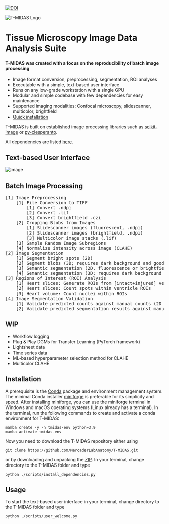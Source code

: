 [![DOI](https://zenodo.org/badge/743431268.svg)](https://zenodo.org/doi/10.5281/zenodo.10728503)

![T-MIDAS Logo](https://github.com/MercaderLabAnatomy/T-MIDAS/assets/99955854/aada2d33-f5f7-4395-bf36-c0466b304d0d) 
# Tissue Microscopy Image Data Analysis Suite


#### T-MIDAS was created with a focus on the reproducibility of batch image processing 
- Image format conversion, preprocessing, segmentation, ROI analyses
- Executable with a simple, text-based user interface
- Runs on any low-grade workstation with a single GPU
- Modular and simple codebase with few dependencies for easy maintenance
- Supported imaging modalities: Confocal microscopy, slidescanner, multicolor, brightfield
- [Quick installation](https://github.com/MercaderLabAnatomy/T-MIDAS?tab=readme-ov-file#installation)
    
T-MIDAS is built on established image processing libraries such as [scikit-image](https://github.com/scikit-image/scikit-image) or [py-clesperanto](https://github.com/clEsperanto/pyclesperanto_prototype). 

All dependencies are listed [here](https://github.com/MercaderLabAnatomy/T-MIDAS/blob/main/scripts/install_dependencies.py). 

## Text-based User Interface
![image](https://github.com/MercaderLabAnatomy/T-MIDAS/assets/99955854/ef71315b-726d-4a2f-9546-d326aba513dd)

## Batch Image Processing
<pre>
[1] Image Preprocessing
    [1] File Conversion to TIFF
        [1] Convert .ndpi
        [2] Convert .lif
        [3] Convert brightfield .czi
    [2] Cropping Blobs from Images
        [1] Slidescanner images (fluorescent, .ndpi)
        [2] Slidescanner images (brightfield, .ndpi)
        [3] Multicolor image stacks (.lif)
    [3] Sample Random Image Subregions
    [4] Normalize intensity across image (CLAHE)
[2] Image Segmentation
    [1] Segment bright spots (2D)
    [2] Segment blobs (3D; requires dark background and good SNR)
    [3] Semantic segmentation (2D, fluorescence or brightfield)
    [4] Semantic segmentation (3D; requires dark background and good SNR)
[3] Regions of Interest (ROI) Analysis
    [1] Heart slices: Generate ROIs from [intact+injured] ventricle masks
    [2] Heart slices: Count spots within ventricle ROIs
    [3] Heart volume: Count nuclei within ROIs
[4] Image Segmentation Validation
    [1] Validate predicted counts against manual counts (2D label images)
    [2] Validate predicted segmentation results against manual segmentation results (2D or 3D label images)   
</pre>

## WIP
- Workflow logging
- Plug & Play DGMs for Transfer Learning (PyTorch framework)
- Lightsheet data
- Time series data
- ML-based hyperparameter selection method for CLAHE
- Multicolor CLAHE

## Installation
A prerequisite is the [Conda](https://en.wikipedia.org/wiki/Conda_(package_manager)) package and environment management system. 
The minimal Conda installer [miniforge](https://github.com/conda-forge/miniforge) is preferable for its simplicity and speed. 
After installing miniforge, you can use the miniforge terminal in Windows and macOS operating systems (Linux already has a terminal).
In the terminal, run the following commands to create and activate a conda environment for T-MIDAS:
```
mamba create -y -n tmidas-env python=3.9
mamba activate tmidas-env
```
Now you need to download the T-MIDAS repository either using 
```
git clone https://github.com/MercaderLabAnatomy/T-MIDAS.git
```
or by downloading and unpacking the [ZIP](https://github.com/MercaderLabAnatomy/T-MIDAS/archive/refs/heads/main.zip). In your terminal, change directory to the T-MIDAS folder and type 
```
python ./scripts/install_dependencies.py
```
## Usage
To start the text-based user interface in your terminal, change directory to the T-MIDAS folder and type 
```
python ./scripts/user_welcome.py
```

